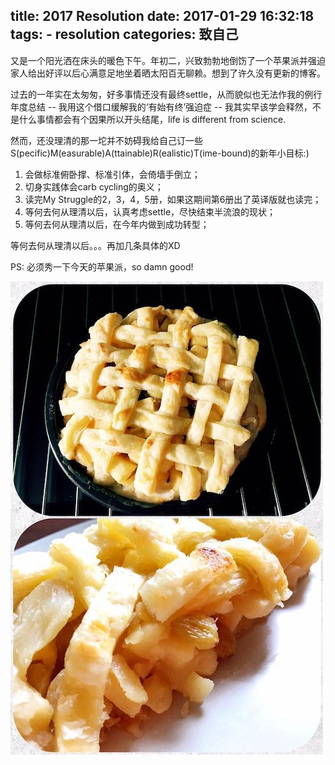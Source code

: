 title: 2017 Resolution
date: 2017-01-29 16:32:18
tags:
    - resolution
categories: 致自己
---

又是一个阳光洒在床头的暖色下午。年初二，兴致勃勃地倒饬了一个苹果派并强迫家人给出好评以后心满意足地坐着晒太阳百无聊赖。想到了许久没有更新的博客。

过去的一年实在太匆匆，好多事情还没有最终settle，从而貌似也无法作我的例行年度总结 -- 我用这个借口缓解我的‘有始有终’强迫症 -- 我其实早该学会释然，不是什么事情都会有个因果所以开头结尾，life is different from science.

然而，还没理清的那一坨并不妨碍我给自己订一些S(pecific)M(easurable)A(ttainable)R(ealistic)T(ime-bound)的新年小目标:)

1. 会做标准俯卧撑、标准引体，会倚墙手倒立；
2. 切身实践体会carb cycling的奥义；
3. 读完My Struggle的2，3，4，5册，如果这期间第6册出了英译版就也读完；
4. 等何去何从理清以后，认真考虑settle，尽快结束半流浪的现状；
5. 等何去何从理清以后，在今年内做到成功转型；

等何去何从理清以后。。。再加几条具体的XD

PS: 必须秀一下今天的苹果派，so damn good! 

![home-made apple pie](/picture/applepie20170129.jpeg)
